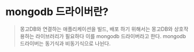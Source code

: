 # mongodb 드라이버란?
>몽고DB와 연결하는 애플리케이션을 빌드, 배포 하기 위해서는 몽고DB와 상호작용하는 라이브러리가 필요하다 이를 mongodb 드라이버라고 한다.
>mongodb 드라이버는 동기식과 비동기식으로 나뉜다.